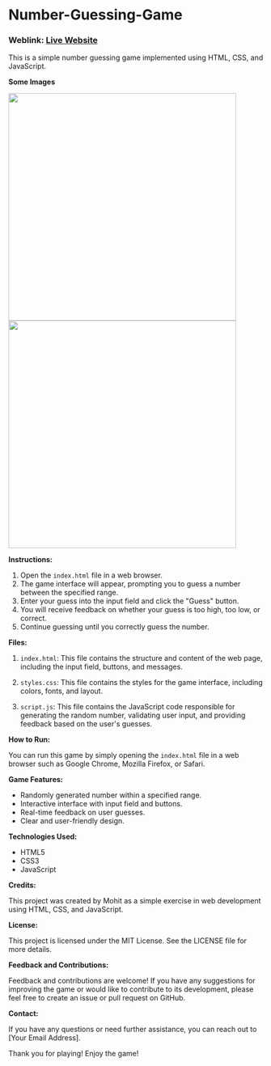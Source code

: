# Number-Guessing-Game


### Weblink: [Live Website](https://brilliant-sable-5a101f.netlify.app/)
This is a simple number guessing game implemented using HTML, CSS, and JavaScript.

**Some Images**

<img width="450px;" src="https://github.com/mohitkaninwal/Number-Guessing-Game/assets/89794081/247ee603-36dc-4271-98b7-ecb3230854f5"/>
<img width="450px;" src="https://github.com/mohitkaninwal/Number-Guessing-Game/assets/89794081/f892f0a6-8d87-43ca-8695-633d25eb322b"/>

**Instructions:**



1. Open the `index.html` file in a web browser.
2. The game interface will appear, prompting you to guess a number between the specified range.
3. Enter your guess into the input field and click the "Guess" button.
4. You will receive feedback on whether your guess is too high, too low, or correct.
5. Continue guessing until you correctly guess the number.

**Files:**

1. `index.html`: This file contains the structure and content of the web page, including the input field, buttons, and messages.

2. `styles.css`: This file contains the styles for the game interface, including colors, fonts, and layout.

3. `script.js`: This file contains the JavaScript code responsible for generating the random number, validating user input, and providing feedback based on the user's guesses.

**How to Run:**

You can run this game by simply opening the `index.html` file in a web browser such as Google Chrome, Mozilla Firefox, or Safari.

**Game Features:**

- Randomly generated number within a specified range.
- Interactive interface with input field and buttons.
- Real-time feedback on user guesses.
- Clear and user-friendly design.

**Technologies Used:**

- HTML5
- CSS3
- JavaScript

**Credits:**

This project was created by Mohit as a simple exercise in web development using HTML, CSS, and JavaScript.

**License:**

This project is licensed under the MIT License. See the LICENSE file for more details.

**Feedback and Contributions:**

Feedback and contributions are welcome! If you have any suggestions for improving the game or would like to contribute to its development, please feel free to create an issue or pull request on GitHub.

**Contact:**

If you have any questions or need further assistance, you can reach out to [Your Email Address].

Thank you for playing! Enjoy the game!
